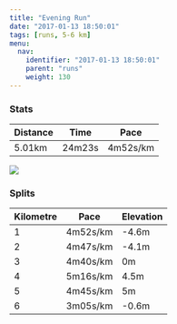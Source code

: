 ```yaml
---
title: "Evening Run"
date: "2017-01-13 18:50:01"
tags: [runs, 5-6 km]
menu:
  nav:
    identifier: "2017-01-13 18:50:01"
    parent: "runs"
    weight: 130
---
```


### Stats

| Distance | Time | Pace |
|----------|------|------|
|5.01km|24m23s|4m52s/km|

<img src='https://maps.googleapis.com/maps/api/staticmap?maptype=roadmap&path=enc:myjeIfgvLoJcBmB|p@bBbAgAlCvGjXnFrDtBlVbCtI`EjFdFjAjOt[iOa[gFkA{EoGqDySeH{OgG_WMkD|@_AeBeApBir@hKfB&key=AIzaSyAfqMeaZ1CCJFGP5cWud__oZnT_Pybg-1M&size=800x800&markers=color:yellow|label:S|53.47239,-2.249&markers=color:green|label:F|53.47232999999998,-2.2487900000000005'>

### Splits

| Kilometre | Pace | Elevation |
|------|------|-----------|
|1|4m52s/km|-4.6m|
|2|4m47s/km|-4.1m|
|3|4m40s/km|0m|
|4|5m16s/km|4.5m|
|5|4m45s/km|5m|
|6|3m05s/km|-0.6m|
